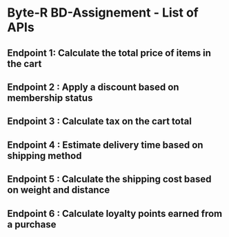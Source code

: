 # Byte-R BD-Assignement - List of APIs

## Endpoint 1: Calculate the total price of items in the cart

## Endpoint 2 : Apply a discount based on membership status

## Endpoint 3 : Calculate tax on the cart total

## Endpoint 4 : Estimate delivery time based on shipping method

## Endpoint 5 : Calculate the shipping cost based on weight and distance

## Endpoint 6 : Calculate loyalty points earned from a purchase
